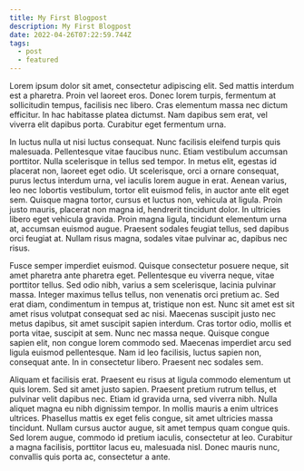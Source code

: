 ```yaml
---
title: My First Blogpost
description: My First Blogpost
date: 2022-04-26T07:22:59.744Z
tags:
  - post
  - featured
---
```

Lorem ipsum dolor sit amet, consectetur adipiscing elit. Sed mattis interdum est a pharetra. Proin vel laoreet eros. Donec lorem turpis, fermentum at sollicitudin tempus, facilisis nec libero. Cras elementum massa nec dictum efficitur. In hac habitasse platea dictumst. Nam dapibus sem erat, vel viverra elit dapibus porta. Curabitur eget fermentum urna.

In luctus nulla ut nisi luctus consequat. Nunc facilisis eleifend turpis quis malesuada. Pellentesque vitae faucibus nunc. Etiam vestibulum accumsan porttitor. Nulla scelerisque in tellus sed tempor. In metus elit, egestas id placerat non, laoreet eget odio. Ut scelerisque, orci a ornare consequat, purus lectus interdum urna, vel iaculis lorem augue in erat. Aenean varius, leo nec lobortis vestibulum, tortor elit euismod felis, in auctor ante elit eget sem. Quisque magna tortor, cursus et luctus non, vehicula at ligula. Proin justo mauris, placerat non magna id, hendrerit tincidunt dolor. In ultricies libero eget vehicula gravida. Proin magna ligula, tincidunt elementum urna at, accumsan euismod augue. Praesent sodales feugiat tellus, sed dapibus orci feugiat at. Nullam risus magna, sodales vitae pulvinar ac, dapibus nec risus.

Fusce semper imperdiet euismod. Quisque consectetur posuere neque, sit amet pharetra ante pharetra eget. Pellentesque eu viverra neque, vitae porttitor tellus. Sed odio nibh, varius a sem scelerisque, lacinia pulvinar massa. Integer maximus tellus tellus, non venenatis orci pretium ac. Sed erat diam, condimentum in tempus at, tristique non est. Nunc sit amet est sit amet risus volutpat consequat sed ac nisi. Maecenas suscipit justo nec metus dapibus, sit amet suscipit sapien interdum. Cras tortor odio, mollis et porta vitae, suscipit at sem. Nunc nec massa neque. Quisque congue sapien elit, non congue lorem commodo sed. Maecenas imperdiet arcu sed ligula euismod pellentesque. Nam id leo facilisis, luctus sapien non, consequat ante. In in consectetur libero. Praesent nec sodales sem.

Aliquam et facilisis erat. Praesent eu risus at ligula commodo elementum ut quis lorem. Sed sit amet justo sapien. Praesent pretium rutrum tellus, et pulvinar velit dapibus nec. Etiam id gravida urna, sed viverra nibh. Nulla aliquet magna eu nibh dignissim tempor. In mollis mauris a enim ultrices ultrices. Phasellus mattis ex eget felis congue, sit amet ultricies massa tincidunt. Nullam cursus auctor augue, sit amet tempus quam congue quis. Sed lorem augue, commodo id pretium iaculis, consectetur at leo. Curabitur a magna facilisis, porttitor lacus eu, malesuada nisl. Donec mauris nunc, convallis quis porta ac, consectetur a ante.